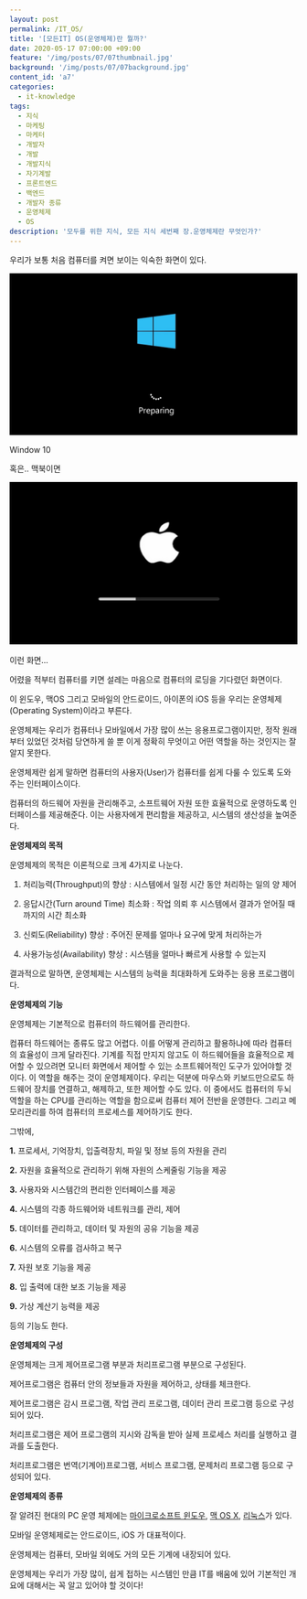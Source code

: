 ```yaml
---
layout: post
permalink: /IT_OS/
title: '[모든IT] OS(운영체제)란 뭘까?'
date: 2020-05-17 07:00:00 +09:00
feature: '/img/posts/07/07thumbnail.jpg'
background: '/img/posts/07/07background.jpg'
content_id: 'a7'
categories:
  - it-knowledge
tags:
  - 지식
  - 마케팅
  - 마케터
  - 개발자
  - 개발
  - 개발지식
  - 자기계발
  - 프론트엔드
  - 백엔드
  - 개발자 종류
  - 운영체제
  - OS
description: '모두를 위한 지식, 모든 지식 세번째 장.운영체제란 무엇인가?'
---
```




우리가 보통 처음 컴퓨터를 켜면 보이는 익숙한 화면이 있다.

![1](/img/posts/07/1.jpg)

Window 10

혹은.. 맥북이면

![2](/img/posts/07/2.jpg)

이런 화면...

어렸을 적부터 컴퓨터를 키면 설레는 마음으로 컴퓨터의 로딩을 기다렸던 화면이다.

이 윈도우, 맥OS 그리고 모바일의 안드로이드, 아이폰의 iOS 등을 우리는 운영체제(Operating System)이라고 부른다.

운영체제는 우리가 컴퓨터나 모바일에서 가장 많이 쓰는 응용프로그램이지만, 정작 원래부터 있었던 것처럼 당연하게 쓸 뿐 이게 정확히 무엇이고 어떤 역할을 하는 것인지는 잘 알지 못한다.

운영체제란 쉽게 말하면 컴퓨터의 사용자(User)가 컴퓨터를 쉽게 다룰 수 있도록 도와주는 인터페이스이다.

컴퓨터의 하드웨어 자원을 관리해주고, 소프트웨어 자원 또한 효율적으로 운영하도록 인터페이스를 제공해준다. 이는 사용자에게 편리함을 제공하고, 시스템의 생산성을 높여준다.



**운영체제의 목적**

운영체제의 목적은  이론적으로 크게 4가지로 나눈다.

1. 처리능력(Throughput)의 향상 : 시스템에서 일정 시간 동안 처리하는 일의 양 제어

2. 응답시간(Turn around Time) 최소화 : 작업 의뢰  후 시스템에서 결과가 얻어질 때까지의 시간 최소화
3. 신뢰도(Reliability) 향상 : 주어진 문제를 얼마나 요구에 맞게 처리하는가
4. 사용가능성(Availability) 향상 : 시스템을 얼마나 빠르게 사용할 수 있는지

결과적으로 말하면, 운영체제는 시스템의 능력을 최대화하게 도와주는 응용 프로그램이다.



**운영체제의 기능**

운영체제는 기본적으로 컴퓨터의 하드웨어를 관리한다.

컴퓨터 하드웨어는 종류도 많고 어렵다. 이를 어떻게 관리하고 활용하냐에 따라 컴퓨터의 효율성이 크게 달라진다. 기계를 직접 만지지 않고도 이 하드웨어들을 효율적으로 제어할 수 있으려면 모니터 화면에서 제어할 수 있는 소프트웨어적인 도구가 있어야할 것이다. 이 역할을 해주는 것이 운영체제이다. 우리는 덕분에 마우스와 키보드만으로도 하드웨어 장치를 연결하고, 해제하고, 또한 제어할 수도 있다. 이 중에서도 컴퓨터의 두뇌 역할을 하는 CPU를 관리하는 역할을 함으로써 컴퓨터 제어 전반을 운영한다. 그리고 메모리관리를 하여 컴퓨터의 프로세스를 제어하기도 한다.

그밖에,

**1.** 프로세서, 기억장치, 입출력장치, 파일 및 정보 등의 자원을 관리

**2.** 자원을 효율적으로 관리하기 위해 자원의 스케줄링 기능을 제공

**3.** 사용자와 시스템간의 편리한 인터페이스를 제공

**4.** 시스템의 각종 하드웨어와 네트워크를 관리, 제어

**5.** 데이터를 관리하고, 데이터 및 자원의 공유 기능을 제공

**6.** 시스템의 오류를 검사하고 복구

**7.** 자원 보호 기능을 제공

**8.** 입 출력에 대한 보조 기능을 제공

**9.** 가상 계산기 능력을 제공

등의 기능도 한다.



**운영체제의 구성**

운영체제는 크게 제어프로그램 부분과 처리프로그램 부분으로 구성된다.

제어프로그램은 컴퓨터 안의 정보들과 자원을 제어하고, 상태를 체크한다.

제어프로그램은 감시 프로그램, 작업 관리 프로그램, 데이터 관리 프로그램 등으로 구성되어 있다.

처리프로그램은 제어 프로그램의 지시와 감독을 받아 실제 프로세스 처리를 실행하고 결과를 도출한다.

처리프로그램은 번역(기계어)프로그램, 서비스 프로그램, 문제처리 프로그램 등으로 구성되어 있다.



**운영체제의 종류**

잘 알려진 현대의 PC 운영 체제에는 [마이크로소프트 윈도우](https://ko.wikipedia.org/wiki/마이크로소프트_윈도우), [맥 OS X](https://ko.wikipedia.org/wiki/맥_OS_X), [리눅스](https://ko.wikipedia.org/wiki/리눅스)가 있다.

모바일 운영체제로는 안드로이드, iOS 가 대표적이다.

운영체제는 컴퓨터, 모바일 외에도 거의 모든 기계에 내장되어 있다.



운영체제는 우리가 가장 많이, 쉽게 접하는 시스템인 만큼 IT를 배움에 있어 기본적인 개요에 대해서는 꼭 알고 있어야 할 것이다!
